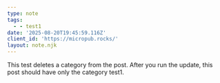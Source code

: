 ```yaml
---
type: note
tags:
  - - test1
date: '2025-08-20T19:45:59.116Z'
client_id: 'https://micropub.rocks/'
layout: note.njk
---
```

This test deletes a category from the post. After you run the update, this post should have only the category test1.
